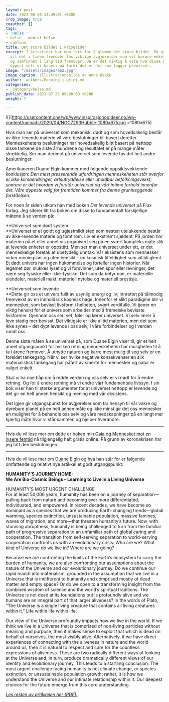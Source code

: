 ```yaml
---
layout: post
date: 2021-08-26 14:49:01 +0200
crop_image: true
coauthor: []
tags:
- 'Helse '
- helse - mental helse
- samfunn
title: Det store bildet i krisetider
excerpt: I krisetider har man lett for å glemme det store bildet. På grunn av koronakrisen
  vil det i tiden fremover tas viktige avgjørelser som vil berøre enkeltmennesker
  og samfunnet i lang tid fremover. Da er det viktig å vite hva disse avgjørelsene
  dypest sett er basert på fordi det er det som legger premisset.
image: "/assets/images/ab2.jpg"
image_caption: Illustrasjonsbilde av Anne Bakke
author: _authors/henning-j-grini.md
categories:
- _category/helse.md
publish_date: 2021-07-26 00:00:00 +0200
weight: 7

---
```


![](https://usercontent.one/wp/www.inspirasjonogideer.no/wp-content/uploads/2020/04/NGC7293Hubble-1080x675.jpg =1080x675)

Hvis man ser på universet som mekanisk, dødt og som hovedsakelig består av ikke-levende materie vil våre beslutninger bli basert deretter. Menneskehetens beslutninger har hovedsakelig blitt basert på nettopp disse tankene de siste århundrene og resultatet er på mange måter skrekkelig. Ser man derimot på universet som levende tas det helt andre beslutninger.

Amerikaneren Duane Elgin kommer med følgende oppsiktsvekkende konklusjon: _Den mest presserende utfordringen menneskeheten står overfor er ikke klimaendringer, artsutryddelse eller uholdbar befolkningsvekst; snarere er det hvordan vi forstår universet og vårt intime forhold innenfor det. Våre dypeste valg for fremtiden kommer fra denne grunnleggende forståelsen._

For noen år siden utkom han med boken _Det levende universet_ på Flux forlag. Jeg siterer litt fra boken om disse to fundamentalt forskjellige måtene å se verden på:

**Universet som dødt system  
**Universet er et goldt og ugjestmildt sted som nesten utelukkende består av ikke-levende materie og tomt rom. Liv er ekstremt sjeldent. På jorden har materien på et eller annet vis organisert seg på en svært kompleks måte slik at levende enheter er oppstått. Men ser man universet under ett, er det menneskelige foretak et ubetydelig unntak. Vår eksistens som mennesker virker meningsløs og uten hensikt – en kosmisk tilfeldighet som vil bli glemt. Et dødt univers har ingen hukommelse og forteller ingen historier. Når legemet dør, slukkes lyset og vi forsvinner, uten spor eller levninger, det være seg fysiske eller ikke-fysiske. Det som da betyr noe, er materielle eiendeler, materiell makt, materiell nytelse og materiell prestisje.

**Universet som levende  
**Dette gir oss et univers fullt av usynlig energi og liv; innrettet på tålmodig fremvekst av en innholdsrik kosmisk hage. Innenfor et slikt paradigme blir vi mennesker, som bevisst livsform i helheten, svært verdifulle. Vi tjener en viktig hensikt for et univers som arbeider med å fremelske bevisste livsformer. Gjennom oss ser, vet, føler og lærer universet. Vi selv lærer å leve stadig mer bevisst. Det viktigste er ikke alltid materien, men det som ikke synes – det dypt levende i oss selv, i våre forbindelser og i verden rundt oss.

Denne siste måten å se universet på, som Duane Elgin viser til, gir et helt annet utgangspunkt for hvilken retning menneskeheten har muligheten til å ta i årene fremover. Å utnytte naturen og karre mest mulig til seg selv er en foreldet tankegang. Når vi ser hvilke negative konsekvenser en slik materialistisk tankegang har påført av smerte for mennesker og natur er valget enkelt.

Skal vi ha noe håp om å redde verden og oss selv er vi nødt for å endre retning. Og for å endre retning må vi endre vårt fundamentale livssyn. I sin bok viser han til sterke argumenter for at universet nettopp er levende og det gir en helt annen hensikt og mening med vår eksistens.

Det igjen gir utgangspunkt for avgjørelser som tar hensyn til vår vakre og dyrebare planet på en helt annen måte og ikke minst gir det oss mennesker en mulighet for å behandle oss selv og våre medskapninger på en langt mer kjærlig måte hvor vi står sammen og hjelper hverandre.

***

Hvis du vil lese mer om dette er boken min [Gaia og Mennesket mot en lysere femtid](https://www.gaiainnovations.org/norsk/bok/) nå tilgjengelig helt gratis online. På grunn av koronakrisen har jeg tatt den beslutningen.

***

Hvis du vil lese mer om [Duane Elgin](https://duaneelgin.com/) og hva han står for er følgende omfattende og relativt nye artikkel et godt utgangspunkt:

**HUMANITY’S JOURNEY HOME:  
We Are Bio-Cosmic Beings – Learning to Live in a Living Universe**

HUMANITY’S MOST URGENT CHALLENGE  
For at least 50,000 years, humanity has been on a journey of separation—pulling back from nature and becoming ever more differentiated, individuated, and empowered. In recent decades, we have become so dominant as a species that we are producing Earth-changing trends—global warming, species extinction, unsustainable population, massive famines, waves of migration, and more—that threaten humanity’s future. Now, with stunning abruptness, humanity is being challenged to turn from the familiar path of progressive separation to an unfamiliar path of global caring and cooperation. The transition from self-serving separation to world-serving cooperation confronts us with an evolutionary crisis: Who are we? What kind of Universe do we live in? Where are we going?

Because we are confronting the limits of the Earth’s ecosystem to carry the burden of humanity, we are also confronting our assumptions about the nature of the Universe and our evolutionary journey. Do we continue our rapid march into materialism, grounded in the assumption that we live in a Universe that is indifferent to humanity and comprised mostly of dead matter and empty space? Or do we open to a transforming insight from the combined wisdom of science and the world’s spiritual traditions: The Universe is not dead at its foundations but is profoundly alive and we humans are an integral part of that larger aliveness? In the words of Plato, “The Universe is a single living creature that contains all living creatures within it.” Life within life within life.

Our view of the Universe profoundly impacts how we live in the world. If we think we live in a Universe that is comprised of non-living particles without meaning and purpose, then it makes sense to exploit that which is dead on behalf of ourselves, the most visibly alive. Alternatively, if we have direct experiences of connecting with the aliveness in nature and the world around us, then it is natural to respect and care for the countless expressions of aliveness. These are two radically different ways of looking at the Universe and, in turn, produce dramatically different views of our identity and evolutionary journey. This leads to a startling conclusion: The most urgent challenge facing humanity is not climate change, or species extinction, or unsustainable population growth; rather, it is how we understand the Universe and our intimate relationship within it. Our deepest choices for the future emerge from this core understanding.

[_Les resten av artikkelen her (PDF)._](https://duaneelgin.com/wp-content/uploads/2018/08/Elgin-Bio-Cosmic-Beings-Essay.pdf)